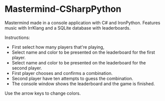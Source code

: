 # Mastermind-CSharpPython
Mastermind made in a console application with C# and IronPython.
Features music with IrrKlang and a SQLite database with leaderboards.

Instructions:
  - First select how many players that're playing,
  - Select name and color to be presented on the leaderboard for the first player.
  - Select name and color to be presented on the leaderboard for the second player.
  - First player chooses and confirms a combination.
  - Second player have ten attempts to guess the combination.
  - The console window shows the leaderboard and the game is finished.

Use the arrow keys to change colors.
